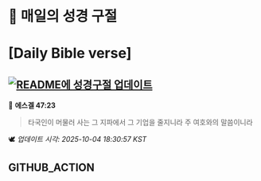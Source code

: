 # 🙏 매일의 성경 구절
# [Daily Bible verse]
## [![README에 성경구절 업데이트](https://github.com/DONGSUKA/first_test/actions/workflows/update-readme-bible.yml/badge.svg)](https://github.com/DONGSUKA/first_test/actions/workflows/update-readme-bible.yml)
<!-- START_BIBLE_VERSE -->
📖 **에스겔 47:23**
> 타국인이 머물러 사는 그 지파에서 그 기업을 줄지니라 주 여호와의 말씀이니라

🕊️ _업데이트 시각: 2025-10-04 18:30:57 KST_
  <!-- END_BIBLE_VERSE -->
## GITHUB_ACTION
